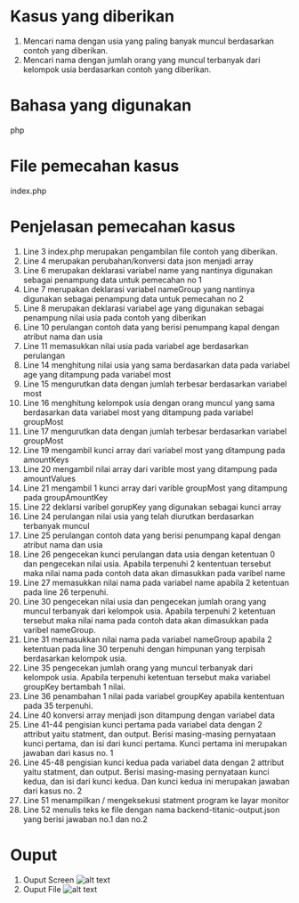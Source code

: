 # Kasus yang diberikan
1. Mencari nama dengan usia yang paling banyak muncul berdasarkan contoh yang diberikan.
2. Mencari nama dengan jumlah orang yang muncul terbanyak dari kelompok usia berdasarkan contoh yang diberikan.

# Bahasa yang digunakan
php

# File pemecahan kasus
index.php

# Penjelasan pemecahan kasus
1. Line 3 index.php merupakan pengambilan file contoh yang diberikan.
2. Line 4 merupakan perubahan/konversi data json menjadi array
3. Line 6 merupakan deklarasi variabel name yang nantinya digunakan sebagai penampung data untuk pemecahan no 1
4. Line 7 merupakan deklarasi variabel nameGroup yang nantinya digunakan sebagai penampung data untuk pemecahan no 2
5. Line 8 merupakan deklarasi variabel age yang digunakan sebagai penampung nilai usia pada contoh yang diberikan
6. Line 10 perulangan contoh data yang berisi penumpang kapal dengan atribut nama dan usia
7. Line 11 memasukkan nilai usia pada variabel age berdasarkan perulangan
8. Line 14 menghitung nilai usia yang sama berdasarkan data pada variabel age yang ditampung pada variabel most
9. Line 15 mengurutkan data dengan jumlah terbesar berdasarkan variabel most
10. Line 16 menghitung kelompok usia dengan orang muncul yang sama berdasarkan data variabel most yang ditampung pada variabel groupMost 
11. Line 17 mengurutkan data dengan jumlah terbesar berdasarkan variabel groupMost
12. Line 19 mengambil kunci array dari variabel most yang ditampung pada amountKeys
13. Line 20 mengambil nilai array dari varible most yang ditampung pada amountValues
14. Line 21 mengambil 1 kunci array dari varible groupMost yang ditampung pada groupAmountKey
15. Line 22 deklarsi varibel gorupKey yang digunakan sebagai kunci array
16. Line 24 perulangan nilai usia yang telah diurutkan berdasarkan terbanyak muncul
17. Line 25 perulangan contoh data yang berisi penumpang kapal dengan atribut nama dan usia 
18. Line 26 pengecekan kunci perulangan data usia dengan ketentuan 0 dan pengecekan nilai usia. Apabila terpenuhi 2 kententuan tersebut maka nilai nama pada contoh data akan dimasukkan pada varibel name
19. Line 27 memasukkan nilai nama pada variabel name apabila 2 ketentuan pada line 26 terpenuhi.
20. Line 30 pengecekan nilai usia dan pengecekan jumlah orang yang muncul terbanyak dari kelompok usia. Apabila terpenuhi 2 ketentuan tersebut maka nilai nama pada contoh data akan dimasukkan pada varibel nameGroup.  
21. Line 31 memasukkan nilai nama pada variabel nameGroup apabila 2 ketentuan pada line 30 terpenuhi dengan himpunan yang terpisah berdasarkan kelompok usia.
22. Line 35 pengecekan jumlah orang yang muncul terbanyak dari kelompok usia. Apabila terpenuhi ketentuan tersebut maka variabel groupKey bertambah 1 nilai.
22. Line 36 penambahan 1 nilai pada variabel groupKey apabila kententuan pada 35 terpenuhi.
23. Line 40 konversi array menjadi json ditampung dengan variabel data
24. Line 41-44 pengisian kunci pertama pada variabel data dengan 2 attribut yaitu statment, dan output. Berisi masing-masing pernyataan kunci pertama, dan isi dari kunci pertama. Kunci pertama ini merupakan jawaban dari kasus no. 1
25. Line 45-48 pengisian kunci kedua pada variabel data dengan 2 attribut yaitu statment, dan output. Berisi masing-masing pernyataan kunci kedua, dan isi dari kunci kedua. Dan kunci kedua ini merupakan jawaban dari kasus no. 2
26. Line 51 menampilkan / mengeksekusi statment program ke layar monitor
27. Line 52 menulis teks ke file dengan nama backend-titanic-output.json yang berisi jawaban no.1 dan no.2

# Ouput
1. Ouput Screen
![alt text](https://github.com/fauzanmh/gigaming/blob/main/ouput-screen.png?raw=true)
2. Ouput File
![alt text](https://github.com/fauzanmh/gigaming/blob/main/ouput-file.png?raw=true)


 
